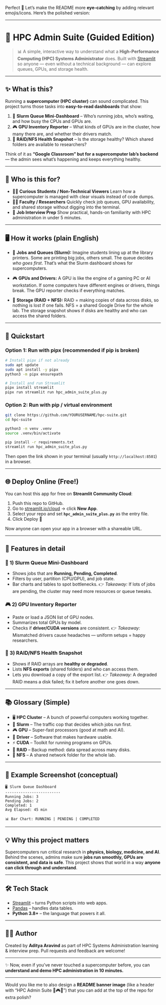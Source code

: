Perfect 🚀 Let’s make the README more **eye-catching** by adding relevant emojis/icons.
Here’s the polished version:

---

# 🌟 HPC Admin Suite (Guided Edition)

> 📊 A simple, interactive way to understand what a **High-Performance Computing (HPC) Systems Administrator** does.
> Built with [Streamlit](https://streamlit.io/) so anyone — even without a technical background — can explore queues, GPUs, and storage health.

---

## ✨ What is this?

Running a **supercomputer (HPC cluster)** can sound complicated.
This project turns those tasks into **easy-to-read dashboards** that show:

1. 🚦 **Slurm Queue Mini-Dashboard** – Who’s running jobs, who’s waiting, and how busy the CPUs and GPUs are.
2. 🎮 **GPU Inventory Reporter** – What kinds of GPUs are in the cluster, how many there are, and whether their drivers match.
3. 💾 **RAID/NFS Health Snapshot** – Is the storage healthy? Which shared folders are available to researchers?

Think of it as **“Google Classroom” but for a supercomputer lab’s backend** — the admin sees what’s happening and keeps everything healthy.

---

## 🎯 Who is this for?

* 👩‍🎓 **Curious Students / Non-Technical Viewers**
  Learn how a supercomputer is managed with clear visuals instead of code dumps.
* 👨‍🏫 **Faculty / Researchers**
  Quickly check job queues, GPU availability, and shared storage without digging into the terminal.
* 💼 **Job Interview Prep**
  Show practical, hands-on familiarity with HPC administration in under 5 minutes.

---

## 🖥️ How it works (plain English)

* 🚦 **Jobs and Queues (Slurm):**
  Imagine students lining up at the library printers. Some are printing big jobs, others small. The queue decides *who goes first*. That’s what the Slurm dashboard shows for supercomputers.

* 🎮 **GPUs and Drivers:**
  A GPU is like the engine of a gaming PC or AI workstation. If some computers have different engines or drivers, things break. The GPU reporter checks if everything matches.

* 💾 **Storage (RAID + NFS):**
  RAID = making copies of data across disks, so nothing is lost if one fails.
  NFS = a shared Google Drive for the whole lab. The storage snapshot shows if disks are healthy and who can access the shared folders.

---

## 🚀 Quickstart

### Option 1: Run with **pipx** (recommended if pip is broken)

```bash
# Install pipx if not already
sudo apt update
sudo apt install -y pipx
python3 -m pipx ensurepath

# Install and run Streamlit
pipx install streamlit
pipx run streamlit run hpc_admin_suite_plus.py
```

### Option 2: Run with pip / virtual environment

```bash
git clone https://github.com/YOURUSERNAME/hpc-suite.git
cd hpc-suite

python3 -m venv .venv
source .venv/bin/activate

pip install -r requirements.txt
streamlit run hpc_admin_suite_plus.py
```

Then open the link shown in your terminal (usually `http://localhost:8501`) in a browser.

---

## 🌐 Deploy Online (Free!)

You can host this app for free on **Streamlit Community Cloud**:

1. Push this repo to GitHub.
2. Go to [streamlit.io/cloud](https://streamlit.io/cloud) → click **New App**.
3. Select your repo and set **`hpc_admin_suite_plus.py`** as the entry file.
4. Click Deploy 🚀

Now anyone can open your app in a browser with a shareable URL.

---

## 📖 Features in detail

### 🚦 1) Slurm Queue Mini-Dashboard

* Shows jobs that are **Running, Pending, Completed**.
* Filters by user, partition (CPU/GPU), and job state.
* Bar charts and tables to spot bottlenecks.
  👉 *Takeaway:* If lots of jobs are pending, the cluster may need more resources or queue tweaks.

### 🎮 2) GPU Inventory Reporter

* Paste or load a JSON list of GPU nodes.
* Summarizes total GPUs by model.
* Checks if **driver/CUDA versions** are consistent.
  👉 *Takeaway:* Mismatched drivers cause headaches — uniform setups = happy researchers.

### 💾 3) RAID/NFS Health Snapshot

* Shows if RAID arrays are **healthy or degraded**.
* Lists **NFS exports** (shared folders) and who can access them.
* Lets you download a copy of the export list.
  👉 *Takeaway:* A degraded RAID means a disk failed; fix it before another one goes down.

---

## 📚 Glossary (Simple)

* 🖥️ **HPC Cluster** – A bunch of powerful computers working together.
* 🚦 **Slurm** – The traffic cop that decides which jobs run first.
* 🎮 **GPU** – Super-fast processors (good at math and AI).
* 🧩 **Driver** – Software that makes hardware usable.
* ⚡ **CUDA** – Toolkit for running programs on GPUs.
* 💾 **RAID** – Backup method: data spread across many disks.
* 📂 **NFS** – A shared network folder for the whole lab.

---

## 🎨 Example Screenshot (conceptual)

```
🖥️ Slurm Queue Dashboard
-------------------------
Running Jobs: 3
Pending Jobs: 2
Completed: 1
Avg Elapsed: 45 min

📊 Bar Chart: RUNNING | PENDING | COMPLETED
```

---

## 💡 Why this project matters

Supercomputers run critical research in **physics, biology, medicine, and AI**.
Behind the scenes, admins make sure **jobs run smoothly, GPUs are consistent, and data is safe**.
This project shows that world in a way **anyone can click through and understand**.

---

## 🛠️ Tech Stack

* [Streamlit](https://streamlit.io/) – turns Python scripts into web apps.
* [Pandas](https://pandas.pydata.org/) – handles data tables.
* **Python 3.8+** – the language that powers it all.

---

## 👩‍💻 Author

Created by **Aditya Aravind** as part of HPC Systems Administration learning & interview prep.
Pull requests and feedback are welcome!

---

✨ Now, even if you’ve never touched a supercomputer before, you can **understand and demo HPC administration in 10 minutes.**

---

Would you like me to also design a **README banner image** (like a header with “HPC Admin Suite 🚦🎮💾”) that you can add at the top of the repo for extra polish?
